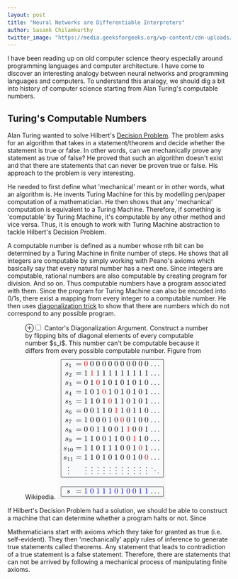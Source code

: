 ```yaml
---
layout: post
title: "Neural Networks are Differentiable Interpreters"
author: Sasank Chilamkurthy
twitter_image: "https://media.geeksforgeeks.org/wp-content/cdn-uploads/20230602113310/Neural-Networks-Architecture.png"
---
```


I have been reading up on old computer science theory especially around programming languages and computer architecture. I have come to discover an interesting analogy between neural networks and programming languages and computers. To understand this analogy, we should dig a bit into history of computer science starting from Alan Turing's computable numbers.

## Turing's Computable Numbers

Alan Turing wanted to solve Hilbert's [Decision Problem](https://en.wikipedia.org/wiki/Entscheidungsproblem). The problem asks for an algorithm that takes in a statement/theorem and decide whether the statement is true or false. In other words, can we mechanically prove any statement as true of false? He proved that such an algorithm doesn't exist and that there are statements that can never be proven true or false. His approach to the problem is very interesting.

He needed to first define what 'mechanical' meant or in other words, what an algorithm is. He invents Turing Machine for this by modelling pen/paper computation of a mathematician. He then shows that any 'mechanical' computation is equivalent to a Turing Machine. Therefore, if something is 'computable' by Turing Machine, it's computable by any other method and vice versa. Thus, it is enough to work with Turing Machine abstraction to tackle Hilbert's Decision Problem.

A computable number is defined as a number whose nth bit can be determined by a Turing Machine in finite number of steps. He shows that all integers are computable by simply working with Peano's axioms which basically say that every natural number has a next one. Since integers are computable, rational numbers are also computable by creating program for division. And so on. Thus computable numbers have a program associated with them. Since the program for Turing Machine can also be encoded into 0/1s, there exist a mapping from every integer to a computable number. He then uses [diagonalization trick](https://en.wikipedia.org/wiki/Cantor%27s_diagonal_argument) to show that there are numbers which do not correspond to any possible program.

<figure>
<label for="mn-fig-1" class="margin-toggle">⊕</label><input type="checkbox" id="mn-fig-1" class="margin-toggle">
<span class="marginnote">Cantor's Diagonalization Argument. Construct a number by flipping bits of diagonal elements of every computable number $s_i$. This number can't be computable because it differs from every possible computable number.
Figure from Wikipedia.</span>
<img src="/assets/images/random/diagonal.png" alt="Cantor's Diagonalization Argument">
</figure>

If Hilbert's Decision Problem had a solution, we should be able to construct a machine that can determine whether a program halts or not. Since 


Mathematicians start with axioms which they take for granted as true (i.e. self-evident). They then 'mechanically' apply rules of inference to generate true statements called theorems. Any statement that leads to contradiction of a true statement is a false statement.
Therefore, there are statements that can not be arrived by following a mechanical process of manipulating finite axioms.